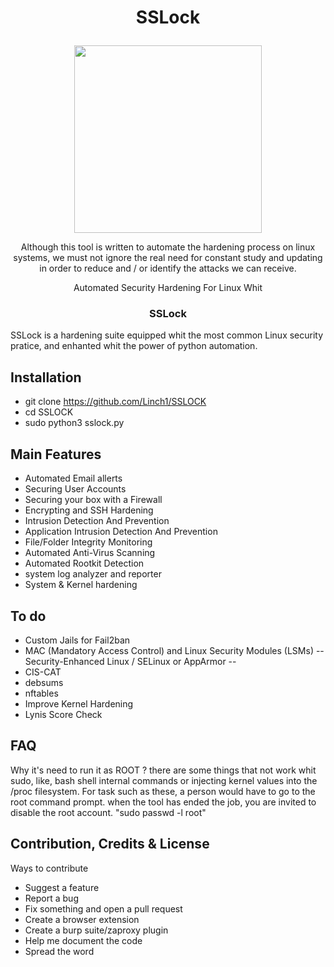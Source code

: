 <h1><p align="center">
SSLock
</p></h1> 

<!--- <pre><p align="center">
    
         .:+shdmNMMMMMMNmdhs+:.         
     -MMNMMMMMMMMMMMMMMMMMMMMMMNMM-     
    `MMMMMMMMMMMMMMMMMMMMMMMMMMMMMM     
    `MMMMMMMMMMMNMMMMMMNMMMMMMMMMMM     
    `MMMMMMMMMy`-SSLock-`yMMMMMMMMM     
    `MMMMMMMMMN .MMMMMM. NMMMMMMMMM     
    `MMMMMMMMMm :MMMMMM: mMMMMMMMMM     
    `MMMMMMMMMN+yMMMMMMy+NMMMMMMMMM     
    `MMMMMMMN-............-NMMMMMMM     
    `MMMMMMMm              mMMMMMMM     
    `MMMMMMMm              mMMMMMMM     
     dMMMMMMm              mMMMMMMd     
     .NMMMMMm              mMMMMMN.     
      .mMMMMN-............-NMMMMm.      
       `sMMMMMMMMMMMMMMMMMMMMMMs`       
         -dMMMMMMMMMMMMMMMMMMd-         
           :mMMMMMMMMMMMMMMm:           
             :dMMMMMMMMMMd:             
               -yMMMMMMy-               
                 `+mm+`                 

</pre></p> --->

<p align="center" >
  <img  src="https://i.ibb.co/23ngSkt/shield.png" width=300>
</p>

<p align="center">
Although this tool is written to automate the hardening process on linux systems, we must not ignore the real need for constant study and updating in order to reduce and / or identify the attacks we can receive.
</p>


<p align="center">
Automated Security Hardening For Linux Whit
</p>
<h3><p align="center">
SSLock
</p></h3> 


SSLock is a hardening suite equipped whit the most common Linux security pratice, and enhanted whit the power of python automation.

## Installation

- git clone https://github.com/Linch1/SSLOCK
- cd SSLOCK
- sudo python3 sslock.py

## Main Features

* Automated Email allerts
* Securing User Accounts
* Securing your box with a Firewall
* Encrypting and SSH Hardening
* Intrusion Detection And Prevention
* Application Intrusion Detection And Prevention
* File/Folder Integrity Monitoring
* Automated Anti-Virus Scanning
* Automated Rootkit Detection
* system log analyzer and reporter
* System & Kernel hardening

## To do

* Custom Jails for Fail2ban
* MAC (Mandatory Access Control) and Linux Security Modules (LSMs) -- Security-Enhanced Linux / SELinux  or AppArmor --
* CIS-CAT 
* debsums 
* nftables 
* Improve Kernel Hardening
* Lynis Score Check

## FAQ
Why it's need to run it as ROOT ?
there are some things that not work whit sudo, like, bash shell internal commands or injecting kernel values into the /proc filesystem. For task such as these, a person would have to go to the root command prompt.
when the tool has ended the job, you are invited to disable the root account. "sudo passwd -l root"


## Contribution, Credits & License

Ways to contribute

   * Suggest a feature
   * Report a bug
   * Fix something and open a pull request
   * Create a browser extension
   * Create a burp suite/zaproxy plugin
   * Help me document the code
   * Spread the word
